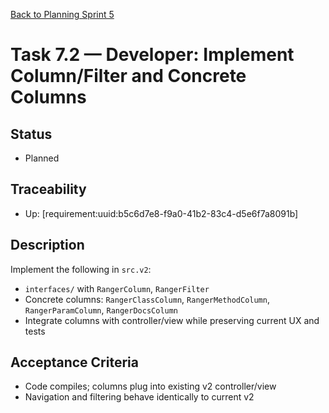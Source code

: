 [Back to Planning Sprint 5](./planning.md)

# Task 7.2 — Developer: Implement Column/Filter and Concrete Columns

## Status
- Planned

## Traceability
- Up: [requirement:uuid:b5c6d7e8-f9a0-41b2-83c4-d5e6f7a8091b]

## Description
Implement the following in `src.v2`:
- `interfaces/` with `RangerColumn`, `RangerFilter`
- Concrete columns: `RangerClassColumn`, `RangerMethodColumn`, `RangerParamColumn`, `RangerDocsColumn`
- Integrate columns with controller/view while preserving current UX and tests

## Acceptance Criteria
- Code compiles; columns plug into existing v2 controller/view
- Navigation and filtering behave identically to current v2